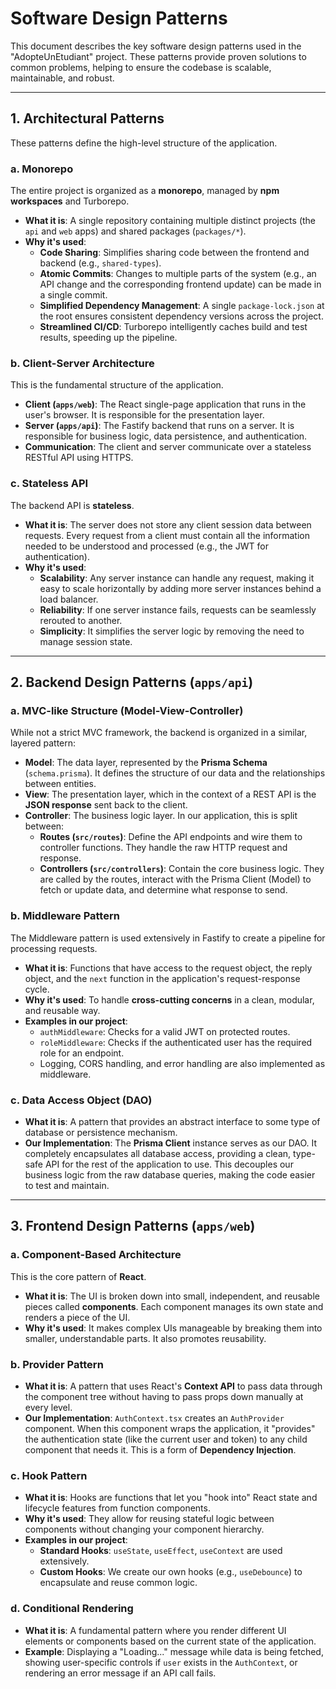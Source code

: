 # Software Design Patterns

This document describes the key software design patterns used in the "AdopteUnEtudiant" project. These patterns provide proven solutions to common problems, helping to ensure the codebase is scalable, maintainable, and robust.

---

## 1. Architectural Patterns

These patterns define the high-level structure of the application.

### a. Monorepo

The entire project is organized as a **monorepo**, managed by **npm workspaces** and Turborepo.

*   **What it is**: A single repository containing multiple distinct projects (the `api` and `web` apps) and shared packages (`packages/*`).
*   **Why it's used**:
    *   **Code Sharing**: Simplifies sharing code between the frontend and backend (e.g., `shared-types`).
    *   **Atomic Commits**: Changes to multiple parts of the system (e.g., an API change and the corresponding frontend update) can be made in a single commit.
    *   **Simplified Dependency Management**: A single `package-lock.json` at the root ensures consistent dependency versions across the project.
    *   **Streamlined CI/CD**: Turborepo intelligently caches build and test results, speeding up the pipeline.

### b. Client-Server Architecture

This is the fundamental structure of the application.

*   **Client (`apps/web`)**: The React single-page application that runs in the user's browser. It is responsible for the presentation layer.
*   **Server (`apps/api`)**: The Fastify backend that runs on a server. It is responsible for business logic, data persistence, and authentication.
*   **Communication**: The client and server communicate over a stateless RESTful API using HTTPS.

### c. Stateless API

The backend API is **stateless**.

*   **What it is**: The server does not store any client session data between requests. Every request from a client must contain all the information needed to be understood and processed (e.g., the JWT for authentication).
*   **Why it's used**:
    *   **Scalability**: Any server instance can handle any request, making it easy to scale horizontally by adding more server instances behind a load balancer.
    *   **Reliability**: If one server instance fails, requests can be seamlessly rerouted to another.
    *   **Simplicity**: It simplifies the server logic by removing the need to manage session state.

---

## 2. Backend Design Patterns (`apps/api`)

### a. MVC-like Structure (Model-View-Controller)

While not a strict MVC framework, the backend is organized in a similar, layered pattern:

*   **Model**: The data layer, represented by the **Prisma Schema** (`schema.prisma`). It defines the structure of our data and the relationships between entities.
*   **View**: The presentation layer, which in the context of a REST API is the **JSON response** sent back to the client.
*   **Controller**: The business logic layer. In our application, this is split between:
    *   **Routes (`src/routes`)**: Define the API endpoints and wire them to controller functions. They handle the raw HTTP request and response.
    *   **Controllers (`src/controllers`)**: Contain the core business logic. They are called by the routes, interact with the Prisma Client (Model) to fetch or update data, and determine what response to send.

### b. Middleware Pattern

The Middleware pattern is used extensively in Fastify to create a pipeline for processing requests.

*   **What it is**: Functions that have access to the request object, the reply object, and the `next` function in the application's request-response cycle.
*   **Why it's used**: To handle **cross-cutting concerns** in a clean, modular, and reusable way.
*   **Examples in our project**:
    *   `authMiddleware`: Checks for a valid JWT on protected routes.
    *   `roleMiddleware`: Checks if the authenticated user has the required role for an endpoint.
    *   Logging, CORS handling, and error handling are also implemented as middleware.

### c. Data Access Object (DAO)

*   **What it is**: A pattern that provides an abstract interface to some type of database or persistence mechanism.
*   **Our Implementation**: The **Prisma Client** instance serves as our DAO. It completely encapsulates all database access, providing a clean, type-safe API for the rest of the application to use. This decouples our business logic from the raw database queries, making the code easier to test and maintain.

---

## 3. Frontend Design Patterns (`apps/web`)

### a. Component-Based Architecture

This is the core pattern of **React**.

*   **What it is**: The UI is broken down into small, independent, and reusable pieces called **components**. Each component manages its own state and renders a piece of the UI.
*   **Why it's used**: It makes complex UIs manageable by breaking them into smaller, understandable parts. It also promotes reusability.

### b. Provider Pattern

*   **What it is**: A pattern that uses React's **Context API** to pass data through the component tree without having to pass props down manually at every level.
*   **Our Implementation**: `AuthContext.tsx` creates an `AuthProvider` component. When this component wraps the application, it "provides" the authentication state (like the current user and token) to any child component that needs it. This is a form of **Dependency Injection**.

### c. Hook Pattern

*   **What it is**: Hooks are functions that let you "hook into" React state and lifecycle features from function components.
*   **Why it's used**: They allow for reusing stateful logic between components without changing your component hierarchy.
*   **Examples in our project**:
    *   **Standard Hooks**: `useState`, `useEffect`, `useContext` are used extensively.
    *   **Custom Hooks**: We create our own hooks (e.g., `useDebounce`) to encapsulate and reuse common logic.

### d. Conditional Rendering

*   **What it is**: A fundamental pattern where you render different UI elements or components based on the current state of the application.
*   **Example**: Displaying a "Loading..." message while data is being fetched, showing user-specific controls if `user` exists in the `AuthContext`, or rendering an error message if an API call fails.
